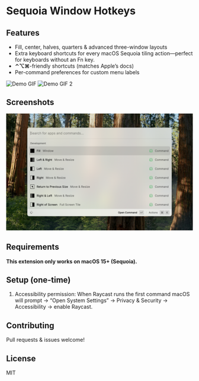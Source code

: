 # Sequoia Window Hotkeys

## Features
- Fill, center, halves, quarters & advanced three-window layouts
- Extra keyboard shortcuts for every macOS Sequoia tiling action—perfect for keyboards without an Fn key.
- **⌃⌥⌘**-friendly shortcuts (matches Apple’s docs)
- Per-command preferences for custom menu labels

![Demo GIF](metadata/demo.gif)
![Demo GIF 2](metadata/demo2.gif)

## Screenshots

![Static Screenshot](metadata/screenshots/demo.png)

## Requirements
**This extension only works on macOS 15+ (Sequoia).**

## Setup (one-time)
1. Accessibility permission: When Raycast runs the first command macOS will prompt → “Open System Settings” → Privacy & Security → Accessibility → enable Raycast.

## Contributing

Pull requests & issues welcome!

## License

MIT